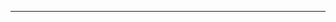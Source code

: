 <!--
CO_OP_TRANSLATOR_METADATA:
{
  "original_hash": "c747db3d4bb981e919b7f3e5a4504269",
  "translation_date": "2025-08-27T13:17:35+00:00",
  "source_file": "04-PracticalSamples/foundrylocal/README.md",
  "language_code": "mr"
}
-->


---

